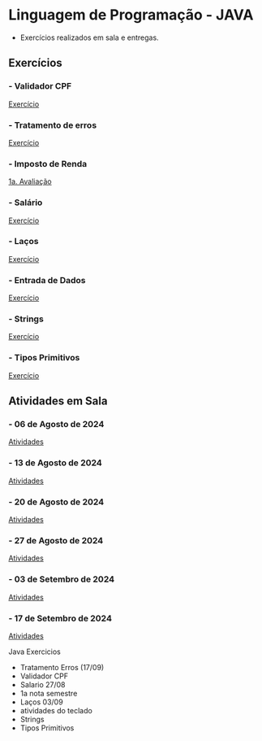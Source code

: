 # Linguagem de Programação - JAVA

* Exercícios realizados em sala e entregas.

## Exercícios

### - Validador CPF

[Exercício](https://github.com/claudiohpo/Fatec_ADS/tree/main/Java/Exerc%C3%ADcios/Validador_CPF)

### - Tratamento de erros

[Exercício](https://github.com/claudiohpo/Fatec_ADS/tree/main/Java/Exerc%C3%ADcios/Tratamento%20de%20Erros)

### - Imposto de Renda

[1a. Avaliação](https://github.com/claudiohpo/Fatec_ADS/tree/main/Java/Exerc%C3%ADcios/Avaliação%201)

### - Salário

[Exercício](https://github.com/claudiohpo/Fatec_ADS/tree/main/Java/Exerc%C3%ADcios/Salário)

### - Laços

[Exercício](https://github.com/claudiohpo/Fatec_ADS/tree/main/Java/Exerc%C3%ADcios/Exercícios%20Laços)

### - Entrada de Dados

[Exercício](https://github.com/claudiohpo/Fatec_ADS/tree/main/Java/Exerc%C3%ADcios/Atividades%20de%20Teclado)

### - Strings

[Exercício](https://github.com/claudiohpo/Fatec_ADS/tree/main/Java/Exerc%C3%ADcios/Strings)

### - Tipos Primitivos

[Exercício](https://github.com/claudiohpo/Fatec_ADS/tree/main/Java/Exerc%C3%ADcios/Tipos&20Primitivos)




## Atividades em Sala

### - 06 de Agosto de 2024

[Atividades](https://github.com/claudiohpo/Fatec_ADS/tree/main/Java/Atividades%20em%20Sala/Aulas/Aula%2006-08-2024)

### - 13 de Agosto de 2024

[Atividades](https://github.com/claudiohpo/Fatec_ADS/tree/main/Java/Atividades%20em%20Sala/Aulas/Aula%2013-08-2024)

### - 20 de Agosto de 2024

[Atividades](https://github.com/claudiohpo/Fatec_ADS/tree/main/Java/Atividades%20em%20Sala/Aulas/Aula%2020-08-2024)

### - 27 de Agosto de 2024

[Atividades](https://github.com/claudiohpo/Fatec_ADS/tree/main/Java/Atividades%20em%20Sala/Aulas/Aula%2027-08-2024)

### - 03 de Setembro de 2024

[Atividades](https://github.com/claudiohpo/Fatec_ADS/tree/main/Java/Atividades%20em%20Sala/Aulas/Aula%2009-09-2024)

### - 17 de Setembro de 2024

[Atividades](https://github.com/claudiohpo/Fatec_ADS/tree/main/Java/Atividades%20em%20Sala/Aulas/Aula%2017-09-2024)


Java
Exercicios
* Tratamento Erros (17/09)
* Validador CPF
* Salario 27/08
* 1a nota semestre
* Laços 03/09
* atividades do teclado
* Strings
* Tipos Primitivos
